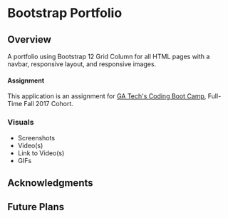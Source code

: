 # Bootstrap Portfolio

## Overview
A portfolio using Bootstrap 12 Grid Column for all HTML pages with a navbar, responsive layout, and responsive images.

#### Assignment
This application is an assignment for [GA Tech's Coding Boot Camp](https://codingbootcamp.pe.gatech.edu/), Full-Time Fall 2017 Cohort.

### Visuals
+ Screenshots
+ Video(s)
+ Link to Video(s)
+ GIFs

## Acknowledgments

## Future Plans
